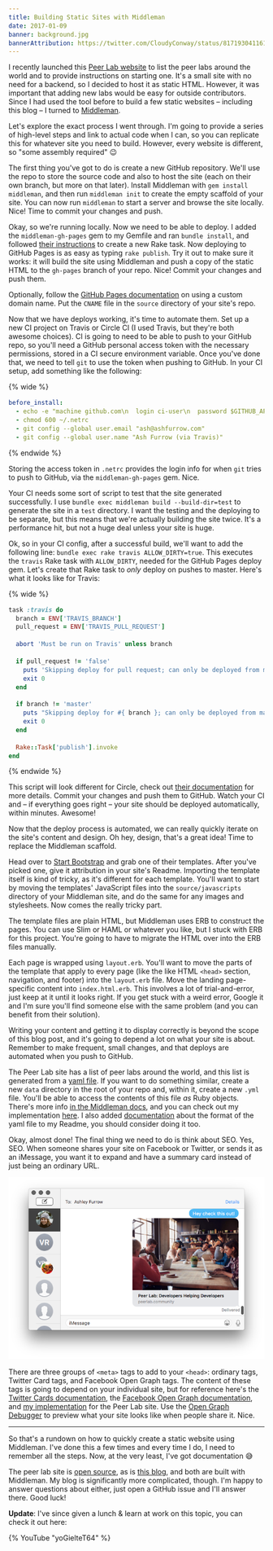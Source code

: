 ```yaml
---
title: Building Static Sites with Middleman
date: 2017-01-09
banner: background.jpg
bannerAttribution: https://twitter.com/CloudyConway/status/817193041161232385
---
```


I recently launched this [Peer Lab website](http://peerlab.community) to list the peer labs around the world and to provide instructions on starting one. It's a small site with no need for a backend, so I decided to host it as static HTML. However, it was important that adding new labs would be easy for outside contributors. Since I had used the tool before to build a few static websites – including this blog – I turned to [Middleman](https://middlemanapp.com).

Let's explore the exact process I went through. I'm going to provide a series of high-level steps and link to actual code when I can, so you can replicate this for whatever site you need to build. However, every website is different, so "some assembly required" 😉

The first thing you've got to do is create a new GitHub repository. We'll use the repo to store the source code and also to host the site (each on their own branch, but more on that later). Install Middleman with `gem install middleman`, and then run `middleman init` to create the empty scaffold of your site. You can now run `middleman` to start a server and browse the site locally. Nice! Time to commit your changes and push.

Okay, so we're running locally. Now we need to be able to deploy. I added the `middleman-gh-pages` gem to my Gemfile and ran `bundle install`, and followed [their instructions](https://github.com/edgecase/middleman-gh-pages#installation) to create a new Rake task. Now deploying to GitHub Pages is as easy as typing `rake publish`. Try it out to make sure it works: it will build the site using Middleman and push a copy of the static HTML to the `gh-pages` branch of your repo. Nice! Commit your changes and push them.

Optionally, follow the [GitHub Pages documentation](https://help.github.com/articles/using-a-custom-domain-with-github-pages/) on using a custom domain name. Put the `CNAME` file in the `source` directory of your site's repo.

Now that we have deploys working, it's time to automate them. Set up a new CI project on Travis or Circle CI (I used Travis, but they're both awesome choices). CI is going to need to be able to push to your GitHub repo, so you'll need a GitHub personal access token with the necessary permissions, stored in a CI secure environment variable. Once you've done that, we need to tell `git` to use the token when pushing to GitHub. In your CI setup, add something like the following:

{% wide %}

```yaml
before_install:
  - echo -e "machine github.com\n  login ci-user\n  password $GITHUB_API_KEY" >> ~/.netrc
  - chmod 600 ~/.netrc
  - git config --global user.email "ash@ashfurrow.com"
  - git config --global user.name "Ash Furrow (via Travis)"
```

{% endwide %}

Storing the access token in `.netrc` provides the login info for when `git` tries to push to GitHub, via the `middleman-gh-pages` gem. Nice.

Your CI needs some sort of script to test that the site generated successfully. I use `bundle exec middleman build --build-dir=test` to generate the site in a `test` directory. I want the testing and the deploying to be separate, but this means that we're actually building the site twice. It's a performance hit, but not a huge deal unless your site is huge.

Ok, so in your CI config, after a successful build, we'll want to add the following line: `bundle exec rake travis ALLOW_DIRTY=true`. This executes the `travis` Rake task with `ALLOW_DIRTY`, needed for the GitHub Pages deploy gem. Let's create that Rake task to _only_ deploy on pushes to master. Here's what it looks like for Travis:

{% wide %}

```ruby
task :travis do
  branch = ENV['TRAVIS_BRANCH']
  pull_request = ENV['TRAVIS_PULL_REQUEST']

  abort 'Must be run on Travis' unless branch

  if pull_request != 'false'
    puts 'Skipping deploy for pull request; can only be deployed from master branch.'
    exit 0
  end

  if branch != 'master'
    puts "Skipping deploy for #{ branch }; can only be deployed from master branch."
    exit 0
  end

  Rake::Task['publish'].invoke
end
```

{% endwide %}

This script will look different for Circle, check out [their documentation](https://circleci.com/docs/environment-variables/) for more details. Commit your changes and push them to GitHub. Watch your CI and – if everything goes right – your site should be deployed automatically, within minutes. Awesome!

Now that the deploy process is automated, we can really quickly iterate on the site's content and design. Oh hey, design, that's a great idea! Time to replace the Middleman scaffold.

Head over to [Start Bootstrap](https://startbootstrap.com) and grab one of their templates. After you've picked one, give it attribution in your site's Readme. Importing the template itself is kind of tricky, as it's different for each template. You'll want to start by moving the templates' JavaScript files into the `source/javascripts` directory of your Middleman site, and do the same for any images and stylesheets. Now comes the really tricky part.

The template files are plain HTML, but Middleman uses ERB to construct the pages. You can use Slim or HAML or whatever you like, but I stuck with ERB for this project. You're going to have to migrate the HTML over into the ERB files manually.

Each page is wrapped using `layout.erb`. You'll want to move the parts of the template that apply to every page (like the like HTML `<head>` section, navigation, and footer) into the `layout.erb` file. Move the landing page-specific content into `index.html.erb`. This involves a lot of trial-and-error, just keep at it until it looks right. If you get stuck with a weird error, Google it and I'm sure you'll find someone else with the same problem (and you can benefit from their solution).

Writing your content and getting it to display correctly is beyond the scope of this blog post, and it's going to depend a lot on what your site is about. Remember to make frequent, small changes, and that deploys are automated when you push to GitHub.

The Peer Lab site has a list of peer labs around the world, and this list is generated from a [yaml file](https://github.com/ashfurrow/peerlab.community/blob/5792eebad29156ea56f60e7304fd29dba3dbe55a/data/events.yml). If you want to do something similar, create a new `data` directory in the root of your repo and, within it, create a new `.yml` file. You'll be able to access the contents of this file _as_ Ruby objects. There's more info [in the Middleman docs](https://middlemanapp.com/advanced/data_files/#toc), and you can check out my implementation [here](https://github.com/ashfurrow/peerlab.community/blob/5792eebad29156ea56f60e7304fd29dba3dbe55a/source/find.html.erb#L20-L56). I also added [documentation](https://github.com/ashfurrow/peerlab.community#adding-your-peer-lab) about the format of the yaml file to my Readme, you should consider doing it too.

Okay, almost done! The final thing we need to do is think about SEO. Yes, SEO. When someone shares your site on Facebook or Twitter, or sends it as an iMessage, you want it to expand and have a summary card instead of just being an ordinary URL.

![iMessage expansion](imessage.png)

There are three groups of `<meta>` tags to add to your `<head>`: ordinary tags, Twitter Card tags, and Facebook Open Graph tags. The content of these tags is going to depend on your individual site, but for reference here's the [Twitter Cards documentation](https://dev.twitter.com/cards/overview), the [Facebook Open Graph documentation](https://developers.facebook.com/docs/sharing/opengraph), and [my implementation](https://github.com/ashfurrow/peerlab.community/blob/5792eebad29156ea56f60e7304fd29dba3dbe55a/source/layouts/layout.erb#L8-L34) for the Peer Lab site. Use the [Open Graph Debugger](https://developers.facebook.com/tools/debug/) to preview what your site looks like when people share it. Nice.

---

So that's a rundown on how to quickly create a static website using Middleman. I've done this a few times and every time I do, I need to remember all the steps. Now, at the very least, I've got documentation 😅

The peer lab site is [open source](https://github.com/ashfurrow/peerlab.community), as is [this blog](https://github.com/ashfurrow/blog), and both are built with Middleman. My blog is significantly more complicated, though. I'm happy to answer questions about either, just open a GitHub issue and I'll answer there. Good luck!

**Update**: I've since given a lunch & learn at work on this topic, you can check it out here:

{% YouTube "yoGielteT64" %}
